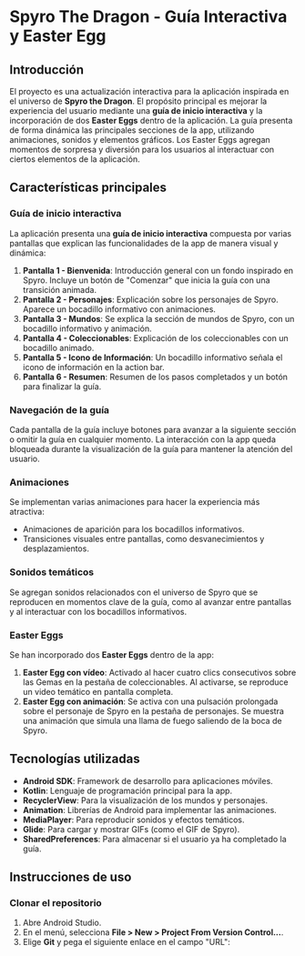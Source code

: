 # Spyro The Dragon - Guía Interactiva y Easter Egg

## Introducción

El proyecto es una actualización interactiva para la aplicación inspirada en el universo de **Spyro the Dragon**. El propósito principal es mejorar la experiencia del usuario mediante una **guía de inicio interactiva** y la incorporación de dos **Easter Eggs** dentro de la aplicación. La guía presenta de forma dinámica las principales secciones de la app, utilizando animaciones, sonidos y elementos gráficos. Los Easter Eggs agregan momentos de sorpresa y diversión para los usuarios al interactuar con ciertos elementos de la aplicación.

## Características principales

### Guía de inicio interactiva
La aplicación presenta una **guía de inicio interactiva** compuesta por varias pantallas que explican las funcionalidades de la app de manera visual y dinámica:

1. **Pantalla 1 - Bienvenida**: Introducción general con un fondo inspirado en Spyro. Incluye un botón de "Comenzar" que inicia la guía con una transición animada.
2. **Pantalla 2 - Personajes**: Explicación sobre los personajes de Spyro. Aparece un bocadillo informativo con animaciones.
3. **Pantalla 3 - Mundos**: Se explica la sección de mundos de Spyro, con un bocadillo informativo y animación.
4. **Pantalla 4 - Coleccionables**: Explicación de los coleccionables con un bocadillo animado.
5. **Pantalla 5 - Icono de Información**: Un bocadillo informativo señala el icono de información en la action bar.
6. **Pantalla 6 - Resumen**: Resumen de los pasos completados y un botón para finalizar la guía.

### Navegación de la guía
Cada pantalla de la guía incluye botones para avanzar a la siguiente sección o omitir la guía en cualquier momento. La interacción con la app queda bloqueada durante la visualización de la guía para mantener la atención del usuario.

### Animaciones
Se implementan varias animaciones para hacer la experiencia más atractiva:
- Animaciones de aparición para los bocadillos informativos.
- Transiciones visuales entre pantallas, como desvanecimientos y desplazamientos.

### Sonidos temáticos
Se agregan sonidos relacionados con el universo de Spyro que se reproducen en momentos clave de la guía, como al avanzar entre pantallas y al interactuar con los bocadillos informativos.

### Easter Eggs
Se han incorporado dos **Easter Eggs** dentro de la app:
1. **Easter Egg con vídeo**: Activado al hacer cuatro clics consecutivos sobre las Gemas en la pestaña de coleccionables. Al activarse, se reproduce un video temático en pantalla completa.
2. **Easter Egg con animación**: Se activa con una pulsación prolongada sobre el personaje de Spyro en la pestaña de personajes. Se muestra una animación que simula una llama de fuego saliendo de la boca de Spyro.

## Tecnologías utilizadas

- **Android SDK**: Framework de desarrollo para aplicaciones móviles.
- **Kotlin**: Lenguaje de programación principal para la app.
- **RecyclerView**: Para la visualización de los mundos y personajes.
- **Animation**: Librerías de Android para implementar las animaciones.
- **MediaPlayer**: Para reproducir sonidos y efectos temáticos.
- **Glide**: Para cargar y mostrar GIFs (como el GIF de Spyro).
- **SharedPreferences**: Para almacenar si el usuario ya ha completado la guía.

## Instrucciones de uso

### Clonar el repositorio

1. Abre Android Studio.
2. En el menú, selecciona **File > New > Project From Version Control...**.
3. Elige **Git** y pega el siguiente enlace en el campo "URL":  
